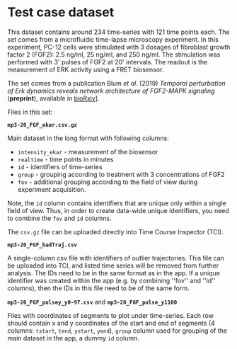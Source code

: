 # Test case dataset

This dataset contains around 234 time-series with 121 time points each. The set comes from a microfluidic time-lapse microscopy experiment. In this experiment, PC-12 cells were stimulated with 3 dosages of fibroblast growth factor 2 (FGF2): 2.5 ng/ml, 25 ng/ml, and 250 ng/ml. The stimulation was performed with 3' pulses of FGF2 at 20' intervals. The readout is the measurement of ERK activity using a FRET biosensor.

The set comes from a publication Blum *et al.* (2019) *Temporal perturbation of Erk dynamics reveals network architecture of FGF2-MAPK signaling* (**preprint**), available in [bioRxiv](https://www.biorxiv.org/content/10.1101/629287v1"bioRxiv")].

Files in this set:

**`mp3-20_FGF_ekar.csv.gz`** 

Main dataset in the long format with following columns:

- `intensity_ekar` - measurement of the biosensor
- `realtime` - time points in minutes
- `id` - identifiers of time-series
- `group` - grouping according to treatment with 3 concentrations of FGF2
- `fov` - additional grouping according to the field of view during experiment acquisition. 

Note, the `id` column contains identifiers that are unique only within a single field of view. Thus, in order to create data-wide unique identifiers, you need to combine the `fov` and `id` columns.

The `csv.gz` file can be uploaded directly into Time Course Inspector (TCI).


**`mp3-20_FGF_badTraj.csv`**

A single-column csv file with identifiers of outlier trajectories. This file can be uploaded into TCI, and listed time series will be removed from further analysis. The IDs need to be in the same format as in the app. If a unique identifier was created within the app (e.g. by combining ''fov'' and ''id'' columns), then the IDs in this file need to be of the same form.


**`mp3-20_FGF_pulsey_y0-97.csv`** and **`mp3-20_FGF_pulse_y1100`**

Files with coordinates of segments to plot under time-series. Each row should contain x and y coordinates of the start and end of segments (4 columns: `tstart`, `tend`, `ystart`, `yend`), `group` column used for grouping of the main dataset in the app, a dummy `id` column.